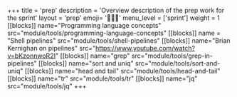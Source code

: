 +++
title = 'prep'
description = 'Overview description of the prep work for the sprint'
layout = 'prep'
emoji= '🧑🏾‍💻'
menu_level = ['sprint']
weight = 1
[[blocks]]
name="Programming language concepts"
src="module/tools/programming-language-concepts"
[[blocks]]
name = "Shell pipelines"
src="module/tools/shell-pipelines"
[[blocks]]
name="Brian Kernighan on pipelines"
src="https://www.youtube.com/watch?v=bKzonnwoR2I"
[[blocks]]
name="grep"
src="module/tools/grep-in-pipelines"
[[blocks]]
name="sort and uniq"
src="module/tools/sort-and-uniq"
[[blocks]]
name="head and tail"
src="module/tools/head-and-tail"
[[blocks]]
name="tr"
src="module/tools/tr"
[[blocks]]
name="jq"
src="module/tools/jq"
+++
